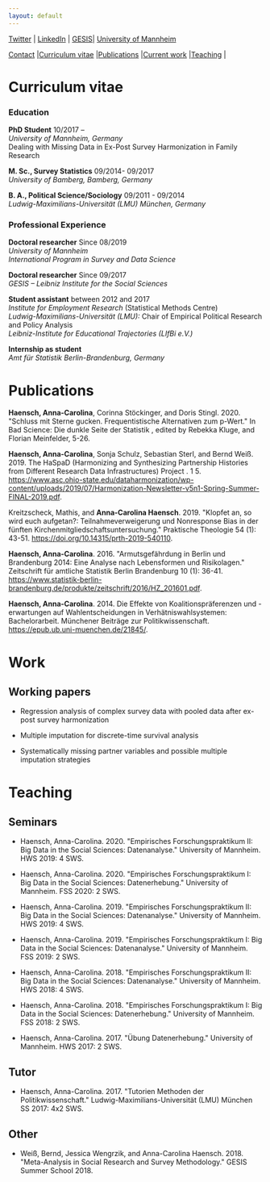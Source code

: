 ```yaml
---
layout: default
---
```


[Twitter](https://twitter.com/CarolinaHaensch) |
[LinkedIn](https://de.linkedin.com/in/anna-carolina-haensch-626b1b16a) |
[GESIS](https://www.gesis.org/institut/mitarbeiterverzeichnis/person/Anna-Carolina.Haensch?no_cache=1)|
[University of Mannheim](https://www.sowi.uni-mannheim.de/kreuter/team/academic-staff-members/haensch-anna-carolina/)



[Contact](https://twitter.com/CarolinaHaensch) |[Curriculum vitae](#curriculum-vitae) |[Publications](#publications) |[Current work](#work) |[Teaching](#teaching) |

# Curriculum vitae

### Education

**PhD Student** 10/2017 –  <br>
*University of Mannheim, Germany* <br>
Dealing with Missing Data in Ex-Post Survey Harmonization in Family Research<br>

**M. Sc., Survey Statistics** 09/2014- 09/2017 <br>
*University of Bamberg, Bamberg, Germany*<br>

**B. A., Political Science/Sociology** 09/2011 - 09/2014<br>
*Ludwig-Maximilians-Universität (LMU) München, Germany*<br>


### Professional Experience

**Doctoral researcher** Since 08/2019 <br>
*University of Mannheim* <br>
*International Program in Survey and Data Science*<br>

**Doctoral researcher** Since 09/2017 <br>
*GESIS – Leibniz Institute for the Social Sciences* <br>

**Student assistant** between 2012 and 2017  <br>
*Institute for Employment Research* (Statistical Methods Centre) <br>
*Ludwig-Maximilians-Universität (LMU):* Chair of Empirical Political Research and Policy Analysis <br>
*Leibniz-Institute for Educational Trajectories (LIfBi e.V.)* <br>

**Internship as student**<br>
*Amt für Statistik Berlin-Brandenburg, Germany*


# Publications

**Haensch, Anna-Carolina**, Corinna Stöckinger, and Doris Stingl. 2020. "Schluss mit Sterne gucken. Frequentistische Alternativen zum p-Wert." In Bad Science: Die dunkle Seite der Statistik , edited by Rebekka Kluge, and Florian Meinfelder, 5-26.

**Haensch, Anna-Carolina**, Sonja Schulz, Sebastian Sterl, and Bernd Weiß. 2019. The HaSpaD (Harmonizing and Synthesizing Partnership Histories from Different Research Data Infrastructures) Project . 1 5. https://www.asc.ohio-state.edu/dataharmonization/wp-content/uploads/2019/07/Harmonization-Newsletter-v5n1-Spring-Summer-FINAL-2019.pdf.

Kreitzscheck, Mathis, and **Anna-Carolina Haensch**. 2019. "Klopfet an, so wird euch aufgetan?: Teilnahmeverweigerung und Nonresponse Bias in der fünften Kirchenmitgliedschaftsuntersuchung." Praktische Theologie 54 (1): 43-51. https://doi.org/10.14315/prth-2019-540110.

**Haensch, Anna-Carolina**. 2016. "Armutsgefährdung in Berlin und Brandenburg 2014: Eine Analyse nach Lebensformen und Risikolagen." Zeitschrift für amtliche Statistik Berlin Brandenburg 10 (1): 36-41. https://www.statistik-berlin-brandenburg.de/produkte/zeitschrift/2016/HZ_201601.pdf.

**Haensch, Anna-Carolina**. 2014. Die Effekte von Koalitionspräferenzen und -erwartungen auf Wahlentscheidungen in Verhätniswahlsystemen: Bachelorarbeit. Münchener Beiträge zur Politikwissenschaft. https://epub.ub.uni-muenchen.de/21845/.

# Work

## Working papers

- Regression analysis of complex survey data with pooled data after ex-post survey harmonization

- Multiple imputation for discrete-time survival analysis 

- Systematically missing partner variables and possible multiple imputation strategies


# Teaching

## Seminars

- Haensch, Anna-Carolina. 2020. "Empirisches Forschungspraktikum II: Big Data in the Social Sciences: Datenanalyse." University of Mannheim. HWS 2019: 4 SWS.

- Haensch, Anna-Carolina. 2020. "Empirisches Forschungspraktikum I: Big Data in the Social Sciences: Datenerhebung."  University of Mannheim. FSS 2020: 2 SWS.

- Haensch, Anna-Carolina. 2019. "Empirisches Forschungspraktikum II: Big Data in the Social Sciences: Datenanalyse."  University of Mannheim. HWS 2019: 4 SWS.

- Haensch, Anna-Carolina. 2019. "Empirisches Forschungspraktikum I: Big Data in the Social Sciences: Datenanalyse."  University of Mannheim. FSS 2019: 2 SWS.

- Haensch, Anna-Carolina. 2018. "Empirisches Forschungspraktikum II: Big Data in the Social Sciences: Datenanalyse."  University of Mannheim. HWS 2018: 4 SWS.

- Haensch, Anna-Carolina. 2018. "Empirisches Forschungspraktikum I: Big Data in the Social Sciences: Datenerhebung."  University of Mannheim. FSS 2018: 2 SWS.

- Haensch, Anna-Carolina. 2017. "Übung Datenerhebung."  University of Mannheim. HWS 2017: 2 SWS.

## Tutor

- Haensch, Anna-Carolina. 2017. "Tutorien Methoden der Politikwissenschaft."  Ludwig-Maximilians-Universität (LMU) München SS 2017: 4x2 SWS.

## Other

- Weiß, Bernd, Jessica Wengrzik, and Anna-Carolina Haensch. 2018. "Meta-Analysis in Social Research and Survey Methodology." GESIS Summer School 2018.

